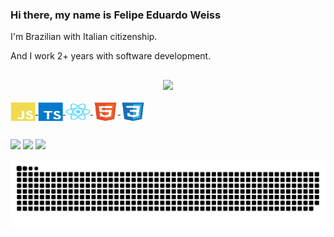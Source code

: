### Hi there, my name is Felipe Eduardo Weiss

I'm Brazilian with Italian citizenship.

And I work 2+ years with software development.

##

<div align="center">
  <a href="https://github.com/FelipeWeiss">
      <!--<img height="180em" src="https://github-readme-stats.vercel.app/api?username=FelipeWeiss&show_icons=true&theme=dracula&include_all_commits=true&count_private=true"/>-->
    <img height="180em" src="https://github-readme-stats.vercel.app/api/top-langs/?username=FelipeWeiss&layout=compact&langs_count=7&theme=dracula"/>
</div>

<div style="display: inline_block"><br>
  <img align="center" alt="Rafa-Js" height="30" width="40" src="https://raw.githubusercontent.com/devicons/devicon/master/icons/javascript/javascript-plain.svg">
  <img align="center" alt="Rafa-Ts" height="30" width="40" src="https://raw.githubusercontent.com/devicons/devicon/master/icons/typescript/typescript-plain.svg">
  <img align="center" alt="Rafa-React" height="30" width="40" src="https://raw.githubusercontent.com/devicons/devicon/master/icons/react/react-original.svg">
  <img align="center" alt="Rafa-HTML" height="30" width="40" src="https://raw.githubusercontent.com/devicons/devicon/master/icons/html5/html5-original.svg">
  <img align="center" alt="Rafa-CSS" height="30" width="40" src="https://raw.githubusercontent.com/devicons/devicon/master/icons/css3/css3-original.svg">
</div>

##

<div> 
  <a href="https://instagram.com/felipe_weiss_" target="_blank"><img src="https://img.shields.io/badge/-Instagram-%23E4405F?style=for-the-badge&logo=instagram&logoColor=white" target="_blank"></a>
  <a href = "mailto:felipeew19@gmail.com"><img src="https://img.shields.io/badge/-Gmail-%23333?style=for-the-badge&logo=gmail&logoColor=white" target="_blank"></a>
  <a href="https://www.linkedin.com/in/felipeeduardoweiss/" target="_blank"><img src="https://img.shields.io/badge/-LinkedIn-%230077B5?style=for-the-badge&logo=linkedin&logoColor=white" target="_blank"></a> 
 
  ![Snake animation](https://github.com/FelipeWeiss/FelipeWeiss/blob/output/github-contribution-grid-snake.svg)
 
</div>
